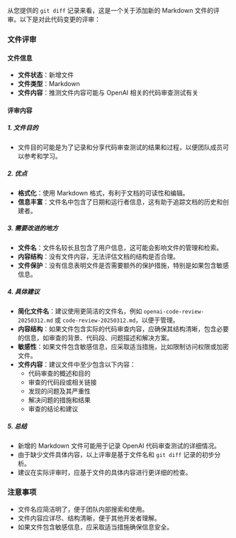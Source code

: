 从您提供的 `git diff` 记录来看，这是一个关于添加新的 Markdown 文件的评审。以下是对此代码变更的评审：

### 文件评审

#### 文件信息
- **文件状态**：新增文件
- **文件类型**：Markdown
- **文件内容**：推测文件内容可能与 OpenAI 相关的代码审查测试有关

#### 评审内容

##### 1. 文件目的
- 文件目的可能是为了记录和分享代码审查测试的结果和过程，以便团队成员可以参考和学习。

##### 2. 优点
- **格式化**：使用 Markdown 格式，有利于文档的可读性和编辑。
- **信息丰富**：文件名中包含了日期和运行者信息，这有助于追踪文档的历史和创建者。

##### 3. 需要改进的地方
- **文件名**：文件名较长且包含了用户信息，这可能会影响文件的管理和检索。
- **内容结构**：没有文件内容，无法评估文档的结构是否合理。
- **文件保护**：没有信息表明文件是否需要额外的保护措施，特别是如果包含敏感信息。

##### 4. 具体建议
- **简化文件名**：建议使用更简洁的文件名，例如 `openai-code-review-20250312.md` 或 `code-review-20250312.md`，以便于管理。
- **内容结构**：如果文件包含实际的代码审查内容，应确保其结构清晰，包含必要的信息，如审查的背景、代码段、问题描述和解决方案。
- **敏感性**：如果文件包含敏感信息，应采取适当措施，比如限制访问权限或加密文件。
- **文件内容**：建议文件中至少包含以下内容：
  - 代码审查的概述和目的
  - 审查的代码段或相关链接
  - 发现的问题及其严重性
  - 解决问题的措施和结果
  - 审查的结论和建议

##### 5. 总结
- 新增的 Markdown 文件可能用于记录 OpenAI 代码审查测试的详细情况。
- 由于缺少文件具体内容，以上评审是基于文件名和 `git diff` 记录的初步分析。
- 建议在实际评审时，应基于文件的具体内容进行更详细的检查。

### 注意事项
- 文件名应简洁明了，便于团队内部搜索和使用。
- 文件内容应详尽、结构清晰，便于其他开发者理解。
- 如果文件包含敏感信息，应采取适当措施确保信息安全。